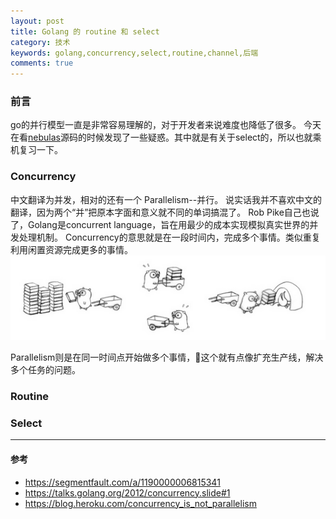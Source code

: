 ```yaml
---
layout: post
title: Golang 的 routine 和 select
category: 技术
keywords: golang,concurrency,select,routine,channel,后端
comments: true
---
```


### 前言
go的并行模型一直是非常容易理解的，对于开发者来说难度也降低了很多。
今天在看[nebulas](https://github.com/nebulasio/go-nebulas)源码的时候发现了一些疑惑。其中就是有关于select的，所以也就乘机复习一下。

### Concurrency
中文翻译为并发，相对的还有一个 Parallelism--并行。
说实话我并不喜欢中文的翻译，因为两个“并”把原本字面和意义就不同的单词搞混了。
Rob Pike自己也说了，Golang是concurrent language，旨在用最少的成本实现模拟真实世界的并发处理机制。
Concurrency的意思就是在一段时间内，完成多个事情。类似重复利用闲置资源完成更多的事情。
![conc](/assets/img/concurrency.png)

Parallelism则是在同一时间点开始做多个事情，这个就有点像扩充生产线，解决多个任务的问题。

### Routine


### Select









---
#### 参考
- https://segmentfault.com/a/1190000006815341
- https://talks.golang.org/2012/concurrency.slide#1
- https://blog.heroku.com/concurrency_is_not_parallelism